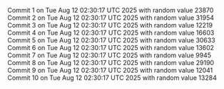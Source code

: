 Commit 1 on Tue Aug 12 02:30:17 UTC 2025 with random value 23870
Commit 2 on Tue Aug 12 02:30:17 UTC 2025 with random value 31954
Commit 3 on Tue Aug 12 02:30:17 UTC 2025 with random value 12219
Commit 4 on Tue Aug 12 02:30:17 UTC 2025 with random value 16603
Commit 5 on Tue Aug 12 02:30:17 UTC 2025 with random value 30633
Commit 6 on Tue Aug 12 02:30:17 UTC 2025 with random value 13602
Commit 7 on Tue Aug 12 02:30:17 UTC 2025 with random value 9945
Commit 8 on Tue Aug 12 02:30:17 UTC 2025 with random value 29190
Commit 9 on Tue Aug 12 02:30:17 UTC 2025 with random value 12041
Commit 10 on Tue Aug 12 02:30:17 UTC 2025 with random value 13284
